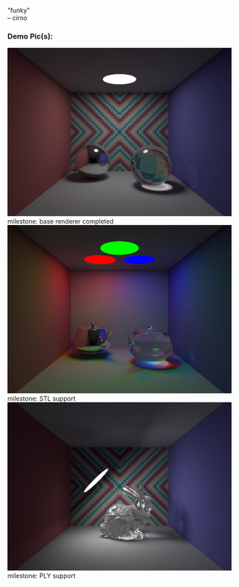 "funky"  
&ndash; cirno

### Demo Pic(s):
![render 00](demo/render_00.png)
milestone: base renderer completed
![render 01](demo/render_01.png)
milestone: STL support
![render 02](demo/render_02.png)
milestone: PLY support